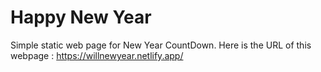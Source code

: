 # Happy New Year
Simple static web page for New Year CountDown.
Here is the URL of this webpage : https://willnewyear.netlify.app/
